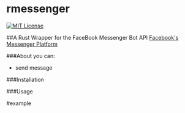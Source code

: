 # rmessenger
[![MIT License](http://img.shields.io/badge/license-MIT-blue.svg?style=flat)](LICENSE)  

##A Rust Wrapper for the FaceBook Messenger Bot API
[Facebook's Messenger Platform](https://developers.facebook.com/docs/messenger-platform)

###About
you can:
- send message

###Installation

###Usage

#example

